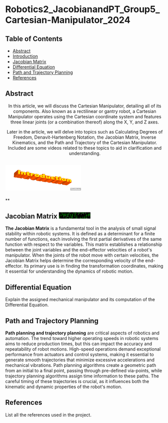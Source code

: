 # Robotics2_JacobianandPT_Group5_Cartesian-Manipulator_2024

## Table of Contents
- [Abstract](#abstract)
- [Introduction](#introduction)
- [Jacobian Matrix](#jacobian-matrix)
- [Differential Equation](#differential-equation)
- [Path and Trajectory Planning](#path-and-trajectory-planning)
- [References](#references)

## Abstract
<a name="abstract"></a>
<div align="center">
  <p>In this article, we will discuss the Cartesian Manipulator, detailing all of its components. Also known as a rectilinear or gantry robot, a Cartesian Manipulator operates using the Cartesian coordinate system and features three linear joints (or a combination thereof) along the X, Y, and Z axes.</p>

  <p>Later in the article, we will delve into topics such as Calculating Degrees of Freedom, Denavit-Hartenberg Notation, the Jacobian Matrix, Inverse Kinematics, and the Path and Trajectory of the Cartesian Manipulator. Included are some videos related to these topics to aid in clarification and understanding.</p>
</div>

## <img src="https://github.com/Ar0nJames/Robotics2_JacobianandPT_Group5_Cartesian-Manipulator_2024/blob/main/Img%20folder/introduction-6-15500.gif" style="height: 80px; width: 240px;">
</p>
<a name="introduction"></a>

**



</div>

## Jacobian Matrix <img src="https://github.com/Ar0nJames/Robotics2_JacobianandPT_Group5_Cartesian-Manipulator_2024/blob/main/Img%20folder/200w.gif" style="height: 20px; width: 100px;">
</p>

<a name="jacobian-matrix"></a>
**The Jacobian Matrix** is a fundamental tool in the analysis of small signal stability within robotic systems. It is defined as a determinant for a finite number of functions, each involving the first partial derivatives of the same function with respect to the variables. This matrix establishes a relationship between the joint variables and the end-effector velocities of a robot's manipulator. When the joints of the robot move with certain velocities, the Jacobian Matrix helps determine the corresponding velocity of the end-effector. Its primary use is in finding the transformation coordinates, making it essential for understanding the dynamics of robotic motion.

## Differential Equation
<a name="differential-equation"></a>
Explain the assigned mechanical manipulator and its computation of the Differential Equation.

## Path and Trajectory Planning
<a name="path-and-trajectory-planning"></a>
**Path planning and trajectory planning** are critical aspects of robotics and automation. The trend toward higher operating speeds in robotic systems aims to reduce production times, but this can impact the accuracy and repeatability of robot motions. High-speed operations demand exceptional performance from actuators and control systems, making it essential to generate smooth trajectories that minimize excessive accelerations and mechanical vibrations. Path planning algorithms create a geometric path from an initial to a final point, passing through pre-defined via-points, while trajectory planning algorithms assign time information to these paths. The careful timing of these trajectories is crucial, as it influences both the kinematic and dynamic properties of the robot's motion.

## References
<a name="references"></a>
List all the references used in the project.
